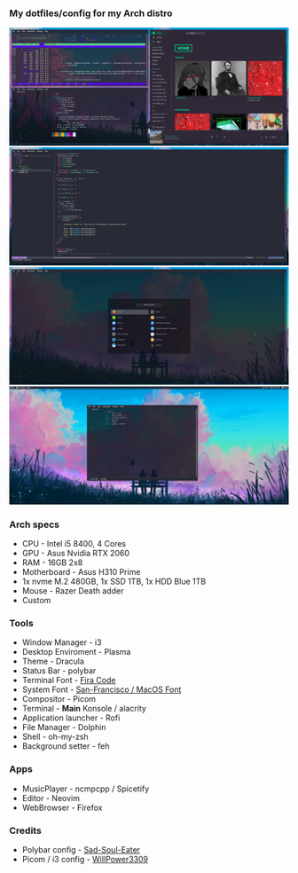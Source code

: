 ### My dotfiles/config for my Arch distro

![Clean](./linux/images/desktop.png "Clean")
![Clean](./linux/images/nvim.png "Clean")
![Clean](./linux/images/menu.png "Clean")
![Clean](./linux/images/pfetch.png "Clean")

### Arch specs

* CPU - Intel i5 8400, 4 Cores
* GPU - Asus Nvidia RTX 2060
* RAM - 16GB 2x8
* Motherboard - Asus H310 Prime
* 1x nvme M.2 480GB, 1x SSD 1TB, 1x HDD Blue 1TB
* Mouse - Razer Death adder
* Custom

### Tools

* Window Manager - i3
* Desktop Enviroment - Plasma
* Theme - Dracula
* Status Bar - polybar
* Terminal Font - [Fira Code](https://github.com/ryanoasis/nerd-fonts/tree/master/patched-fonts/FiraCode)
* System Font - [San-Francisco / MacOS Font](https://aur.archlinux.org/packages/otf-san-francisco/)
* Compositor - Picom
* Terminal - **Main** Konsole / alacrity
* Application launcher - Rofi
* File Manager - Dolphin
* Shell - oh-my-zsh
* Background setter - feh

### Apps

* MusicPlayer - ncmpcpp / Spicetify
* Editor - Neovim
* WebBrowser - Firefox


### Credits 

* Polybar config - [Sad-Soul-Eater](https://github.com/Sad-Soul-Eater)
* Picom / i3 config - [WillPower3309](https://github.com/WillPower3309)
